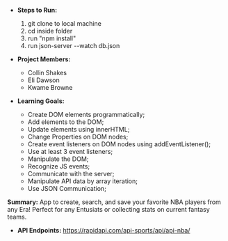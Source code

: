 * **Steps to Run:**
  1. git clone to local machine
  2. cd inside folder
  3. run "npm install"
  4. run json-server --watch db.json

* **Project Members:**
  * Collin Shakes
  * Eli Dawson
  * Kwame Browne

* **Learning Goals:**
  * Create DOM elements programmatically;
  * Add elements to the DOM;
  * Update elements using innerHTML;
  * Change Properties on DOM nodes;
  * Create event listeners on DOM nodes using addEventListener();
  * Use at least 3 event listeners;
  * Manipulate the DOM;
  * Recognize JS events;
  * Communicate with the server;
  * Manipulate API data by array iteration;
  * Use JSON Communication;

**Summary:**
App to create, search, and save your favorite NBA players from any Era! Perfect for any Entusiats or collecting stats on current fantasy teams. 

* **API Endpoints:**
https://rapidapi.com/api-sports/api/api-nba/

